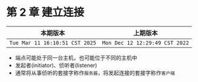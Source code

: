 # 第 2 章 建立连接

|本期版本| 上期版本
|:---:|:---:
`Tue Mar 11 16:10:51 CST 2025` | `Mon Dec 12 12:29:49 CST 2022`

* 端点可能处于同一台主机，也可能位于不同的主机中
* 发起者(initiator)、侦听者(listener)
* 通常将从事侦听的套接字称作`服务器`，将发起连接的套接字称作`客户端`